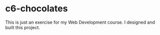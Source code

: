 # c6-chocolates
This is just an exercise for my Web Development course. I designed and built this project.

